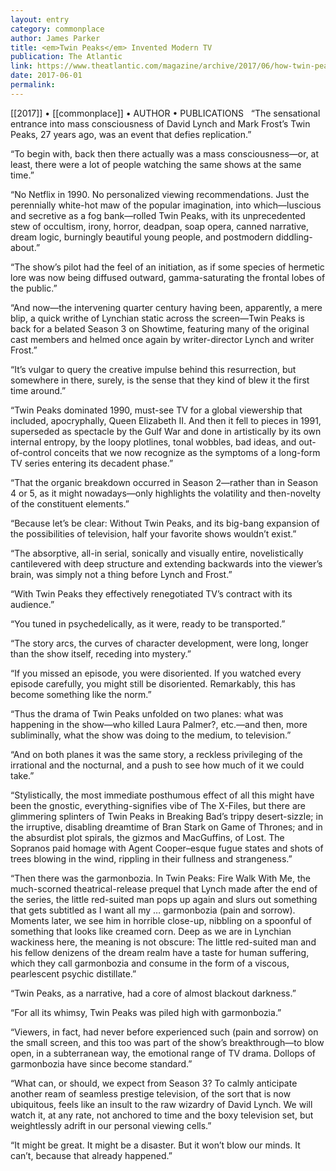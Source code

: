 ```yaml
---
layout: entry
category: commonplace
author: James Parker
title: <em>Twin Peaks</em> Invented Modern TV
publication: The Atlantic
link: https://www.theatlantic.com/magazine/archive/2017/06/how-twin-peaks-invented-modern-television/524493/
date: 2017-06-01
permalink: 
---
```


[[2017]] • [[commonplace]] • AUTHOR • PUBLICATIONS 
 
“The sensational entrance into mass consciousness of David Lynch and Mark Frost’s Twin Peaks, 27 years ago, was an event that defies replication.”

“To begin with, back then there actually was a mass consciousness—or, at least, there were a lot of people watching the same shows at the same time.”

“No Netflix in 1990. No personalized viewing recommendations. Just the perennially white-hot maw of the popular imagination, into which—luscious and secretive as a fog bank—rolled Twin Peaks, with its unprecedented stew of occultism, irony, horror, deadpan, soap opera, canned narrative, dream logic, burningly beautiful young people, and postmodern diddling-about.”

“The show’s pilot had the feel of an initiation, as if some species of hermetic lore was now being diffused outward, gamma-saturating the frontal lobes of the public.”

“And now—the intervening quarter century having been, apparently, a mere blip, a quick writhe of Lynchian static across the screen—Twin Peaks is back for a belated Season 3 on Showtime, featuring many of the original cast members and helmed once again by writer-director Lynch and writer Frost.”

“It’s vulgar to query the creative impulse behind this resurrection, but somewhere in there, surely, is the sense that they kind of blew it the first time around.”

“Twin Peaks dominated 1990, must-see TV for a global viewership that included, apocryphally, Queen Elizabeth II. And then it fell to pieces in 1991, superseded as spectacle by the Gulf War and done in artistically by its own internal entropy, by the loopy plotlines, tonal wobbles, bad ideas, and out-of-control conceits that we now recognize as the symptoms of a long-form TV series entering its decadent phase.”

“That the organic breakdown occurred in Season 2—rather than in Season 4 or 5, as it might nowadays—only highlights the volatility and then-novelty of the constituent elements.”

“Because let’s be clear: Without Twin Peaks, and its big-bang expansion of the possibilities of television, half your favorite shows wouldn’t exist.”

“The absorptive, all-in serial, sonically and visually entire, novelistically cantilevered with deep structure and extending backwards into the viewer’s brain, was simply not a thing before Lynch and Frost.”

“With Twin Peaks they effectively renegotiated TV’s contract with its audience.”

“You tuned in psychedelically, as it were, ready to be transported.”

“The story arcs, the curves of character development, were long, longer than the show itself, receding into mystery.”

“If you missed an episode, you were disoriented. If you watched every episode carefully, you might still be disoriented. Remarkably, this has become something like the norm.”

“Thus the drama of Twin Peaks unfolded on two planes: what was happening in the show—who killed Laura Palmer?, etc.—and then, more subliminally, what the show was doing to the medium, to television.”

“And on both planes it was the same story, a reckless privileging of the irrational and the nocturnal, and a push to see how much of it we could take.”

“Stylistically, the most immediate posthumous effect of all this might have been the gnostic, everything-signifies vibe of The X-Files, but there are glimmering splinters of Twin Peaks in Breaking Bad’s trippy desert-sizzle; in the irruptive, disabling dreamtime of Bran Stark on Game of Thrones; and in the absurdist plot spirals, the gizmos and MacGuffins, of Lost. The Sopranos paid homage with Agent Cooper–esque fugue states and shots of trees blowing in the wind, rippling in their fullness and strangeness.”

“Then there was the garmonbozia. In Twin Peaks: Fire Walk With Me, the much-scorned theatrical-release prequel that Lynch made after the end of the series, the little red-suited man pops up again and slurs out something that gets subtitled as I want all my … garmonbozia (pain and sorrow). Moments later, we see him in horrible close-up, nibbling on a spoonful of something that looks like creamed corn. Deep as we are in Lynchian wackiness here, the meaning is not obscure: The little red-suited man and his fellow denizens of the dream realm have a taste for human suffering, which they call garmonbozia and consume in the form of a viscous, pearlescent psychic distillate.”

“Twin Peaks, as a narrative, had a core of almost blackout darkness.”

“For all its whimsy, Twin Peaks was piled high with garmonbozia.”

“Viewers, in fact, had never before experienced such (pain and sorrow) on the small screen, and this too was part of the show’s breakthrough—to blow open, in a subterranean way, the emotional range of TV drama. Dollops of garmonbozia have since become standard.”

“What can, or should, we expect from Season 3? To calmly anticipate another ream of seamless prestige television, of the sort that is now ubiquitous, feels like an insult to the raw wizardry of David Lynch. We will watch it, at any rate, not anchored to time and the boxy television set, but weightlessly adrift in our personal viewing cells.”

“It might be great. It might be a disaster. But it won’t blow our minds. It can’t, because that already happened.”

